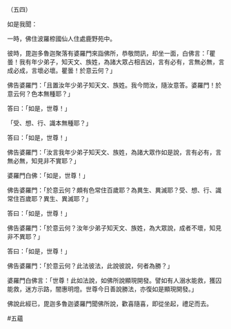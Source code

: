 （五四）

如是我聞：

一時，佛住波羅㮈國仙人住處鹿野苑中。

彼時，毘迦多魯迦聚落有婆羅門來詣佛所，恭敬問訊，却坐一面，白佛言：「瞿曇！我有年少弟子，知天文、族姓，為諸大眾占相吉凶，言有必有，言無必無，言成必成，言壞必壞。瞿曇！於意云何？」

佛告婆羅門：「且置汝年少弟子知天文、族姓。我今問汝，隨汝意答。婆羅門！於意云何？色本無種耶？」

答曰：「如是，世尊！」

「受、想、行、識本無種耶？」

答曰：「如是，世尊！」

佛告婆羅門：「汝言我年少弟子知天文、族姓，為諸大眾作如是說，言有必有，言無必無，知見非不實耶？」

婆羅門白佛：「如是，世尊！」

佛告婆羅門：「於意云何？頗有色常住百歲耶？為異生、異滅耶？受、想、行、識常住百歲耶？異生、異滅耶？」

答曰：「如是，世尊！」

佛告婆羅門：「於意云何？汝年少弟子知天文、族姓，為大眾說，成者不壞，知見非不異耶？」

答曰：「如是，世尊！」

佛告婆羅門：「於意云何？此法彼法，此說彼說，何者為勝？」

婆羅門白佛言：「世尊！此如法說，如佛所說顯現開發。譬如有人溺水能救，獲囚能救，迷方示路，闇惠明燈。世尊今日善說勝法，亦復如是顯現開發。」

佛說此經已，毘迦多魯迦婆羅門聞佛所說，歡喜隨喜，即從坐起，禮足而去。






#五蘊
